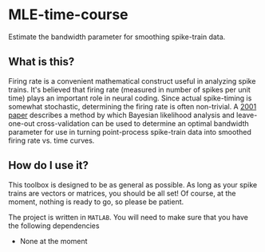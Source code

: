 # MLE-time-course
Estimate the bandwidth parameter for smoothing spike-train data.

## What is this?
Firing rate is a convenient mathematical construct useful in analyzing spike trains. It's believed that firing rate (measured in number of spikes per unit time) plays an important role in neural coding. Since actual spike-timing is somewhat stochastic, determining the firing rate is often non-trivial. A [2001 paper](https://www.ncbi.nlm.nih.gov/pubmed/21732865) describes a method by which Bayesian likelihood analysis and leave-one-out cross-validation can be used to determine an optimal bandwidth parameter for use in turning point-process spike-train data into smoothed firing rate vs. time curves.

## How do I use it?
This toolbox is designed to be as general as possible. As long as your spike trains are vectors or matrices, you should be all set! Of course, at the moment, nothing is ready to go, so please be patient.

The project is written in `MATLAB`. You will need to make sure that you have the following dependencies
* None at the moment
